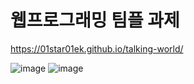 # 웹프로그래밍 팀플 과제    

 https://01star01ek.github.io/talking-world/
  
![image](https://user-images.githubusercontent.com/80823659/204287273-edef8321-eb93-4314-82cf-1e5c8f60fd31.png)
![image](https://user-images.githubusercontent.com/80823659/204287560-fcbd570b-f0e3-40d1-93ab-417c1f2157e1.png)
